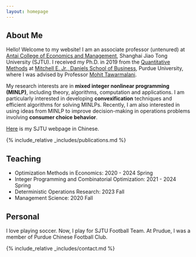 ```yaml
---
layout: homepage
---
```


## About Me

Hello! Welcome to my website! I am an associate professor (untenured) at [Antai College of Economics and Management](https://www.acem.sjtu.edu.cn/en/), Shanghai Jiao Tong University (SJTU). I received my Ph.D. in 2019 from the [Quantitative Methods](https://business.purdue.edu/academics/quantitative-methods/) at [Mitchell E. Jr., Daniels School of Business](https://business.purdue.edu/), Purdue University, where I was advised by Professor [Mohit Tawarmalani](https://web.ics.purdue.edu/~mtawarma/). 

My research interests are in <b>mixed integer nonlinear programming (MINLP)</b>, including theory, algorithms, computation and applications. I am particularly interested in developing <b>convexification</b> techniques and efficient algorithms for solving MINLPs. Recently, I am also interested in using ideas from MINLP to improve decision-making in operations problems involving <b>consumer choice behavior</b>.


[Here](https://www.acem.sjtu.edu.cn/faculty/hetaotao.html#container) is my SJTU webpage in Chinese.


 <!-- Recently, I am also interested in using ideas from MINLP to solve operations problems involving <b>consumer choice behavior</b>, and to improve decision-making under <b>uncertainty</b>. -->

<!-- Recently, I am also interested in using ideas from MINLP to improve decision-making in  operations problems involving <b>consumer choice behavior</b>.  -->

<!-- ## Research Interests

- **Computer Vision:** image recognition, image generation, video captioning
- **Machine Learning:** meta-learning, incremental learning, transfer learning -->

<!-- ## News

- **[Feb. 2020]** Our paper about incremental learning is accepted to CVPR 2020.
- **[Feb. 2020]** We will host the ACM Multimedia Asia 2020 conference in Singapore!
- **[Sept. 2019]** Our paper about few-shot learning is accepted to NeurIPS 2019.
- **[Mar. 2019]** Our paper about few-shot learning is accepted to CVPR 2019. -->

{% include_relative _includes/publications.md %}

<!-- {% include_relative _includes/services.md %} -->

## Teaching 
<!-- At SJTU, I teach optimization courses with students from different majors. I enjoy understanding ideas in other areas through the lens of optimization.    -->
- Optimization Methods in Economics: 2020 - 2024 Spring
- Integer Programming and Combinatorial Optimization: 2021 - 2024 Spring
- Deterministic Operations Research: 2023 Fall
- Management Science: 2020 Fall

## Personal
I love playing soccer. Now, I play for SJTU Football Team. At Prudue, I was a member of Purdue Chinese Football Club. 

{% include_relative _includes/contact.md %}
 <div style="width:100px; pointer-events: none;">
<script type='text/javascript' id='clustrmaps' src='//cdn.clustrmaps.com/map_v2.js?cl=043361&w=153&t=n&d=Kyj0HBk08sh_2Rt2Pl019WFBS_n1HdJu5CvjRREYVHM&co=ffffff&cmo=3eb7f0&ct=043361'></script>
</div>
